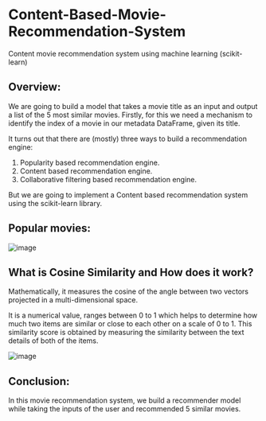 # Content-Based-Movie-Recommendation-System
Content movie recommendation system using machine learning (scikit-learn)

## Overview:
We are going to build a model that takes a movie title as an input and output a list of the 5 most similar movies. Firstly, for this we need a mechanism to identify the index of a movie in our metadata DataFrame, given its title.

It turns out that there are (mostly) three ways to build a recommendation engine:

1. Popularity based recommendation engine.
2. Content based recommendation engine.
3. Collaborative filtering based recommendation engine.

But we are going to implement a Content based recommendation system using the scikit-learn library.

## Popular movies:
![image](https://user-images.githubusercontent.com/104161233/176396416-0e8cf30a-6807-47e1-88c8-540c95d9c0c0.png)

## What is Cosine Similarity and How does it work?
Mathematically, it measures the cosine of the angle between two vectors projected in a multi-dimensional space.

It is a numerical value, ranges between 0 to 1 which helps to determine how much two items are similar or close to each other on a scale of 0 to 1. This similarity score is obtained by measuring the similarity between the text details of both of the items.

![image](https://user-images.githubusercontent.com/104161233/176416592-56b82538-b568-4281-89e4-105d92629f98.png)

## Conclusion:
In this movie recommendation system, we build a recommender model while taking the inputs of the user and recommended 5 similar movies.


